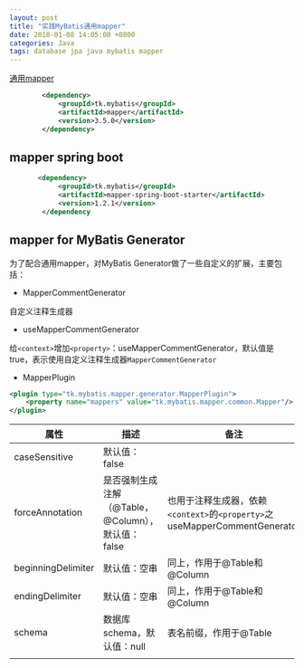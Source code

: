 ```yaml
---
layout: post
title: "实践MyBatis通用mapper"
date: 2018-01-08 14:05:00 +0800
categories: Java
tags: database jpa java mybatis mapper
---
```


[通用mapper](https://mapperhelper.github.io)

```xml
	    <dependency>
			<groupId>tk.mybatis</groupId>
			<artifactId>mapper</artifactId>
			<version>3.5.0</version>
		</dependency>
```



## mapper spring boot

```xml
	   <dependency>
            <groupId>tk.mybatis</groupId>
            <artifactId>mapper-spring-boot-starter</artifactId>
            <version>1.2.1</version>
        </dependency
```

## mapper for MyBatis Generator

为了配合通用mapper，对MyBatis Generator做了一些自定义的扩展，主要包括：

* MapperCommentGenerator

自定义注释生成器

* useMapperCommentGenerator

给`<context>`增加`<property>`：useMapperCommentGenerator，默认值是true，表示使用自定义注释生成器`MapperCommentGenerator`

* MapperPlugin

```xml
<plugin type="tk.mybatis.mapper.generator.MapperPlugin">
	<property name="mappers" value="tk.mybatis.mapper.common.Mapper"/>
</plugin>
```



| 属性                 | 描述                                 | 备注                                       |
| ------------------ | ---------------------------------- | ---------------------------------------- |
| caseSensitive      | 默认值：false                          |                                          |
| forceAnnotation    | 是否强制生成注解（@Table，@Column），默认值：false | 也用于注释生成器，依赖`<context>`的`<property>`之useMapperCommentGenerator |
| beginningDelimiter | 默认值：空串                             | 同上，作用于@Table和@Column                     |
| endingDelimiter    | 默认值：空串                             | 同上，作用于@Table和@Column                     |
| schema             | 数据库schema，默认值：null                 | 表名前缀，作用于@Table                           |
|                    |                                    |                                          |

